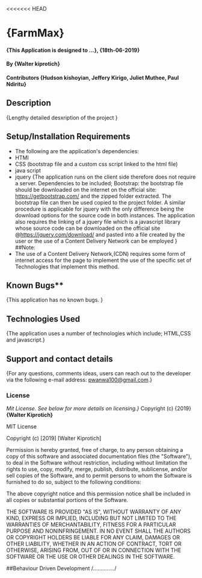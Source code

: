 <<<<<<< HEAD
# {FarmMax}
#### {This Application is designed to ...}, {18th-06-2019}
#### By **{Walter kiprotich}**
#### Contributors **{Hudson kishoyian, Jeffery Kirigo, Juliet Muthee, Paul Ndiritu}**
## Description
{Lengthy detailed desxription of the project }
## Setup/Installation Requirements
* The following are the application's dependencies:
* HTMl
* CSS (bootstrap file and a custom css script linked to the html file)
* java script
* jquery
{The application runs on the client side therefore does not require a server. Dependencies to be included; Bootstrap: the bootstrap file should be downloaded on the internet on the official site: https://getbootstrap.com/ and the zipped folder extracted. The bootstrap file can then be used copied to the project folder. A similar procedure is applicable for jquery with the only difference being the download options for the source code in both instances.
The application also requires the linking of a jquery file which is a javascript library whose source code  can be downloaded on the official site @https://jquery.com/download/ and pasted into a file created by the user or the use of a Content Delivery Network can be employed }
##Note:
* The use of a Content Delivery Network,(CDN) requires some form of internet access for the page to implement the use of the specific set of Technologies that implement this method.
## Known Bugs**
{This application has no known bugs. }
## Technologies Used
{The application uses a number of technologies which include; HTML,CSS and javascript.}
## Support and contact details
{For any questions, comments ideas, users can reach out to the developer via the following e-mail address: pwanwa100@gmail.com.}
### License
*Mit License. See below for more details on licensing.}*
Copyright (c) {2019} **{Walter Kiprotich}**

MIT License

Copyright (c) [2019] [Walter Kiprotich]

Permission is hereby granted, free of charge, to any person obtaining a copy
of this software and associated documentation files (the "Software"), to deal
in the Software without restriction, including without limitation the rights
to use, copy, modify, merge, publish, distribute, sublicense, and/or sell
copies of the Software, and to permit persons to whom the Software is
furnished to do so, subject to the following conditions:

The above copyright notice and this permission notice shall be included in all
copies or substantial portions of the Software.

THE SOFTWARE IS PROVIDED "AS IS", WITHOUT WARRANTY OF ANY KIND, EXPRESS OR
IMPLIED, INCLUDING BUT NOT LIMITED TO THE WARRANTIES OF MERCHANTABILITY,
FITNESS FOR A PARTICULAR PURPOSE AND NONINFRINGEMENT. IN NO EVENT SHALL THE
AUTHORS OR COPYRIGHT HOLDERS BE LIABLE FOR ANY CLAIM, DAMAGES OR OTHER
LIABILITY, WHETHER IN AN ACTION OF CONTRACT, TORT OR OTHERWISE, ARISING FROM,
OUT OF OR IN CONNECTION WITH THE SOFTWARE OR THE USE OR OTHER DEALINGS IN THE
SOFTWARE.

##Behaviour Driven Development
/*..............*/
